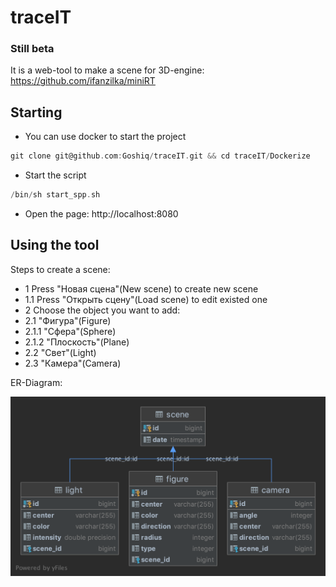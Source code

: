 # traceIT
### Still beta

It is a web-tool to make a scene for 3D-engine: https://github.com/ifanzilka/miniRT

## Starting
- You can use docker to start the project
```C
git clone git@github.com:Goshiq/traceIT.git && cd traceIT/Dockerize
```
- Start the script
```C
/bin/sh start_spp.sh
```
- Open the page:
http://localhost:8080

## Using the tool
Steps to create a scene:
- 1 Press "Новая сцена"(New scene) to create new scene
- 1.1 Press "Открыть сцену"(Load scene) to edit existed one
- 2 Choose the object you want to add:
- 2.1 "Фигура"(Figure)
- 2.1.1 "Сфера"(Sphere)
- 2.1.2 "Плоскость"(Plane)
- 2.2 "Свет"(Light)
- 2.3 "Камера"(Camera)

ER-Diagram:

![Class Diagram](https://github.com/Goshiq/traceIT/blob/main/ER-Diagram.png)
